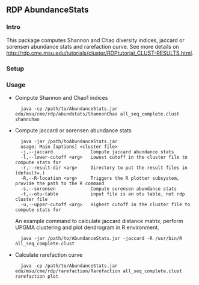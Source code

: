## RDP AbundanceStats

### Intro
This package computes Shannon and Chao diversity indices, jaccard or sorensen abundance stats and rarefaction curve. See more details on http://rdp.cme.msu.edu/tutorials/cluster/RDPtutorial_CLUST-RESULTS.html.

### Setup


### Usage

* Compute Shannon and Chao1 indices

		java -cp /path/to/AbundanceStats.jar edu/msu/cme/rdp/abundstats/ShannonChao all_seq_complete.clust shannchao

* Compute jaccard or sorensen abundance stats

		java -jar /path/toAbundanceStats.jar
		usage: Main [options] <cluster file>
 		-j,--jaccard              Compute jaccard abundance stats
 		-l,--lower-cutoff <arg>   Lowest cutoff in the cluster file to compute stats for
 		-r,--result-dir <arg>     Directory to put the result files in (default=.)
 		-R,--R-location <arg>     Triggers the R plotter subsystem, provide the path to the R command
 		-s,--sorensen             Compute sorensen abundance stats
 		-t,--otu-table            input file is an otu table, not rdp cluster file
 		-u,--upper-cutoff <arg>   Highest cutoff in the cluster file to compute stats for
 		
 	An example command to calculate jaccard distance matrix, perform UPGMA clustering and plot dendrogram in R environment. 
 	
 		java -jar /path/to/AbundanceStats.jar -jaccard -R /usr/bin/R all_seq_complete.clust

* Calculate rarefaction curve

		java -cp /path/to/AbundanceStats.jar edu/msu/cme/rdp/rarefaction/Rarefaction all_seq_complete.clust rarefaction plot
